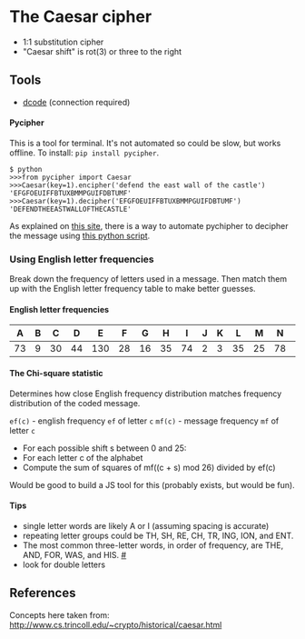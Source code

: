 # The Caesar cipher
* 1:1 substitution cipher
* "Caesar shift" is rot(3) or three to the right

## Tools
* [dcode](http://www.dcode.fr/caesar-cipher) (connection required)

#### Pycipher
This is a tool for terminal. It's not automated so could be slow, but works offline. To install: `pip install pycipher`.

```
$ python
>>>from pycipher import Caesar
>>>Caesar(key=1).encipher('defend the east wall of the castle')
'EFGFOEUIFFBTUXBMMPGUIFDBTUMF'
>>>Caesar(key=1).decipher('EFGFOEUIFFBTUXBMMPGUIFDBTUMF')
'DEFENDTHEEASTWALLOFTHECASTLE'
```

As explained on [this site](http://practicalcryptography.com/cryptanalysis/stochastic-searching/cryptanalysis-caesar-cipher/), there is a way to automate pychipher to decipher the message using [this python script](http://practicalcryptography.com/media/cryptanalysis/files/break_caesar_4.py).

### Using English letter frequencies
Break down the frequency of letters used in a message. Then match them up with the English letter frequency table to make better guesses.

#### English letter frequencies

A | B | C | D | E | F | G | H | I | J | K | L | M | N | O | P | Q | R | S | T | U | V | W | X | Y | Z
--|---|---|---|---|---|---|---|---|---|---|---|---|---|---|---|---|---|---|---|---|---|---|---|---|--
73 | 9 | 30 | 44 | 130 | 28 | 16 | 35 | 74 | 2 | 3 | 35 | 25 | 78 | 74 | 27 | 3 | 77 | 63 | 93 | 27 | 13 | 16 | 5 | 19 | 1

#### The Chi-square statistic
Determines how close English frequency distribution matches frequency distribution of the coded message.

`ef(c)` - english frequency `ef` of letter `c`
`mf(c)` - message frequency `mf` of letter `c`

* For each possible shift s between 0 and 25:
* For each letter c of the alphabet
* Compute the sum of squares of mf((c + s) mod 26) divided by ef(c)

Would be good to build a JS tool for this (probably exists, but would be fun).

#### Tips
* single letter words are likely A or I (assuming spacing is accurate)
* repeating letter groups could be TH, SH, RE, CH, TR, ING, ION, and ENT.
* The most common three-letter words, in order of frequency, are THE, AND, FOR, WAS, and HIS. [#](http://www.dummies.com/games/cryptograms/cracking-codes-cryptograms-for-dummies-cheat-sheet/)
* look for double letters

## References
Concepts here taken from: http://www.cs.trincoll.edu/~crypto/historical/caesar.html
